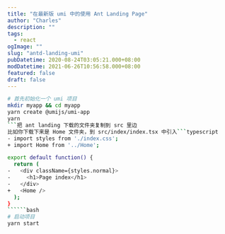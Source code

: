 ```yaml
---
title: "在最新版 umi 中的使用 Ant Landing Page"
author: "Charles"
description: ""
tags:
  - react
ogImage: ""
slug: "antd-landing-umi"
pubDatetime: 2020-08-24T03:05:21.000+08:00
modDatetime: 2021-06-26T10:56:58.000+08:00
featured: false
draft: false
---
```


```````bash
# 首先初始化一个 umi 项目
mkdir myapp && cd myapp
yarn create @umijs/umi-app
yarn
```把 ant landing 下载的文件夹复制到 src 里边
比如你下载下来是 Home 文件夹，到 src/index/index.tsx 中引入```typescript
- import styles from './index.css';
+ import Home from '../Home';

export default function() {
  return (
-   <div className={styles.normal}>
-     <h1>Page index</h1>
-   </div>
+   <Home />
  );
}
``````bash
# 启动项目
yarn start
```````
